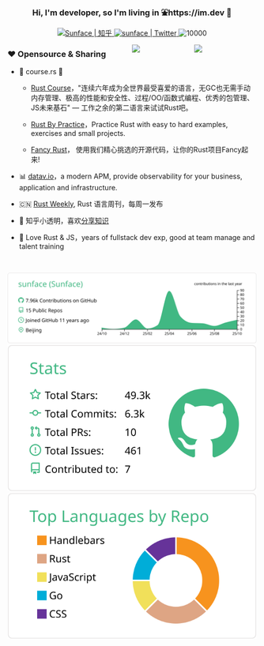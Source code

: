 <h3 align="center">Hi, I'm developer, so I'm living in ⛲️https://im.dev 🌲  </h3>

<p align="middle">
   <a href="https://www.zhihu.com/people/iSunface/columns">
      <img alt="Sunface | 知乎" height="25px" src="https://ss1.baidu.com/6ONXsjip0QIZ8tyhnq/it/u=493147230,3096476255&amp;fm=195&amp;app=88&amp;f=JPEG?w=200&amp;h=200">
   </a>
   
   <a href="https://twitter.com/isunface">
      <img alt="sunface | Twitter" height="25px" src="https://raw.githubusercontent.com/anuraghazra/anuraghazra/master/assets/twitter.svg" />
   </a>
   
   <img src="https://komarev.com/ghpvc/?username=sunface" alt="10000" height="23px"/>
</p>
  
<a href="https://www.zhihu.com/people/iSunface/columns">
   <img src="https://pic2.zhimg.com/v2-aa6490783b00fb1733e8b52f2f657647_xll.jpg" align="right"  width="25%" />
</a>
<a href="https://github.com/sunface/rust-course">
   <img src="https://github.com/sunface/sunface/blob/master/assets/ferris.gif" align="right" width="25%"/>
</a>

<!--    - [Rust Algos](https://github.com/sunface/rust-algos)，用Rust语言实现常见的算法和数据结构，以及leetcode题解 -->

### ❤️ Opensource & Sharing

- 📖 course.rs 🤔️
   - [Rust Course](https://github.com/sunface/rust-course)，"连续六年成为全世界最受喜爱的语言，无GC也无需手动内存管理、极高的性能和安全性、过程/OO/函数式编程、优秀的包管理、JS未来基石" — 工作之余的第二语言来试试Rust吧。
   - [Rust By Practice](https://github.com/sunface/rust-by-practice)，Practice Rust with easy to hard examples, exercises and small projects.
   
   - [Fancy Rust](https://fancy.rs)， 使用我们精心挑选的开源代码，让你的Rust项目Fancy起来! 
- 📊 [datav.io](https://github.com/sunface/datav)，a modern APM, provide observability for your business, application and infrastructure.

- 🇨🇳 [Rust Weekly](https://github.com/sunface/rust-weekly), Rust 语言周刊，每周一发布

- 📝 知乎小透明，喜欢[分享知识](https://www.zhihu.com/people/iSunface/columns)

- 🎊 Love Rust & JS，years of fullstack dev exp, good at team manage and talent training 

<br />


[![](https://raw.githubusercontent.com/sunface/sunface/master/profile-summary-card-output/vue/0-profile-details.svg)](https://github.com/vn7n24fzkq/github-profile-summary-cards)
[![](https://raw.githubusercontent.com/sunface/sunface/master/profile-summary-card-output/vue/3-stats.svg)](https://github.com/vn7n24fzkq/github-profile-summary-cards) 
[![](https://raw.githubusercontent.com/sunface/sunface/master/profile-summary-card-output/vue/1-repos-per-language.svg)](https://github.com/vn7n24fzkq/github-profile-summary-cards)


<!-- ### 🔪 菜刀出鞘


<a href="https://github.com/sunface/rust-course">
  <img  src="https://github-readme-stats.vercel.app/api/pin/?username=sunface&repo=rust-course&theme=tokyonight&hide_border=true" />
</a>
<a href="https://github.com/sunface/datav">
  <img  src="https://github-readme-stats.vercel.app/api/pin/?username=sunface&repo=datav&theme=tokyonight&hide_border=true" />
</a> -->




